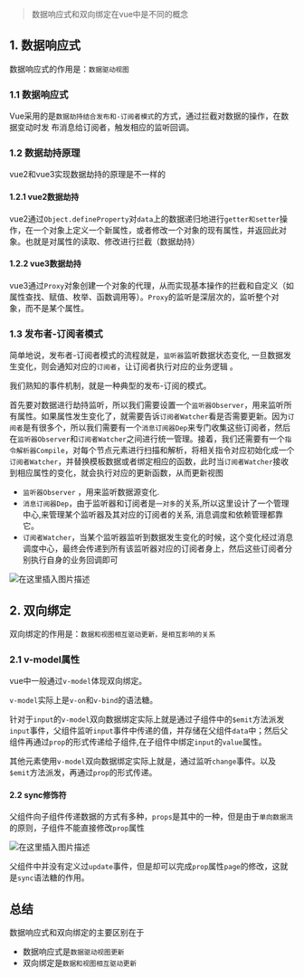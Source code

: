 > 数据响应式和双向绑定在vue中是不同的概念

## 1. 数据响应式
数据响应式的作用是：`数据驱动视图`

### 1.1 数据响应式
Vue采用的是`数据劫持结合发布和-订阅者模式`的方式，通过拦截对数据的操作，在数据变动时发
布消息给订阅者，触发相应的监听回调。

### 1.2 数据劫持原理
vue2和vue3实现数据劫持的原理是不一样的

#### 1.2.1 vue2数据劫持
vue2通过`Object.defineProperty`对`data`上的数据递归地进行`getter和setter`操作，在一个对象上定义一个新属性，或者修改一个对象的现有属性，并返回此对象。也就是对属性的读取、修改进行拦截（数据劫持）

#### 1.2.2 vue3数据劫持
vue3通过`Proxy`对象创建一个对象的代理，从而实现基本操作的拦截和自定义（如属性查找、赋值、枚举、函数调用等）。`Proxy`的监听是深层次的，监听整个对象，而不是某个属性。

### 1.3 发布者-订阅者模式
简单地说，发布者-订阅者模式的流程就是，`监听器`监听数据状态变化, 一旦数据发生变化，则会通知对应的`订阅者`，让订阅者执行对应的业务逻辑 。

我们熟知的事件机制，就是一种典型的发布-订阅的模式。

首先要对数据进行劫持监听，所以我们需要设置一个`监听器Observer`，用来监听所有属性。如果属性发生变化了，就需要告诉`订阅者Watcher`看是否需要更新。因为`订阅者`是有很多个，所以我们需要有一个`消息订阅器Dep`来专门收集这些订阅者，然后在`监听器Observer`和`订阅者Watcher`之间进行统一管理。接着，我们还需要有一个`指令解析器Compile`，对每个节点元素进行扫描和解析，将相关指令对应初始化成一个`订阅者Watcher`，并替换模板数据或者绑定相应的函数，此时当`订阅者Watcher`接收到相应属性的变化，就会执行对应的更新函数，从而更新视图

- `监听器Observer` ，用来监听数据源变化.
- `消息订阅器Dep`，由于监听器和订阅者是`一对多`的关系,所以这里设计了一个管理中心,来管理某个监听器及其对应的订阅者的关系, 消息调度和依赖管理都靠它。
- `订阅者Watcher`，当某个监听器监听到数据发生变化的时候，这个变化经过消息调度中心，最终会传递到所有该监听器对应的订阅者身上，然后这些订阅者分别执行自身的业务回调即可

![在这里插入图片描述](https://p3-juejin.byteimg.com/tos-cn-i-k3u1fbpfcp/f15b9900c70f42d9a4c100a9eeebb456~tplv-k3u1fbpfcp-zoom-1.image)


## 2. 双向绑定
双向绑定的作用是：`数据和视图相互驱动更新，是相互影响的关系`

### 2.1 v-model属性
vue中一般通过`v-model`体现双向绑定。

`v-model`实际上是`v-on`和`v-bind`的语法糖。

针对于`input`的`v-model`双向数据绑定实际上就是通过子组件中的`$emit`方法派发`input`事件，父组件监听`input`事件中传递的值，并存储在父组件`data`中；然后父组件再通过`prop`的形式传递给子组件,在子组件中绑定`input`的`value`属性。

其他元素使用`v-model`双向数据绑定实际上就是，通过监听`change`事件。以及`$emit`方法派发，再通过`prop`的形式传递。

#### 2.2 sync修饰符
父组件向子组件传递数据的方式有多种，`props`是其中的一种，但是由于`单向数据流`的原则，子组件不能直接修改`prop`属性

![在这里插入图片描述](https://p3-juejin.byteimg.com/tos-cn-i-k3u1fbpfcp/5489fee046f24c15ad06c2b1dc007ecb~tplv-k3u1fbpfcp-zoom-1.image)

父组件中并没有定义过`update`事件，但是却可以完成`prop`属性`page`的修改，这就是`sync`语法糖的作用。

## 总结
数据响应式和双向绑定的主要区别在于

- 数据响应式是`数据驱动视图更新`
- 双向绑定是`数据和视图相互驱动更新`